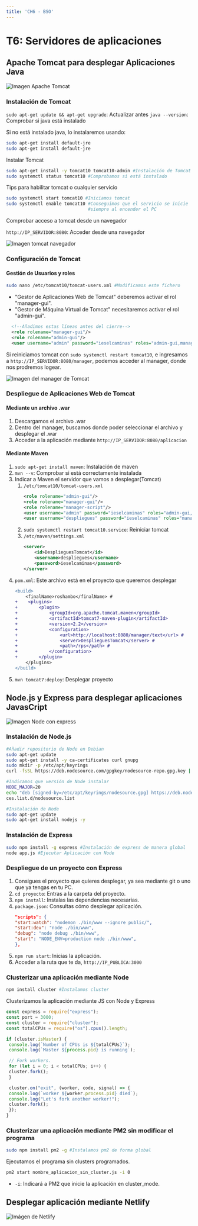 ```yaml
---
title: 'CH6 - BSO'
---
```


# **T6: Servidores de aplicaciones**

## Apache Tomcat para desplegar Aplicaciones Java
![Imagen Apache Tomcat](https://itdconsulting.com/wp-content/uploads/2022/04/banner-pestana-apache-tomcat.jpg)

### Instalación de Tomcat

`sudo apt-get update && apt-get upgrade`:  Actualizar antes
`java --version`: Comprobar si java está instalado

Si no está instalado java, lo instalaremos usando:

```bash
sudo apt-get install default-jre
sudo apt-get install default-jre
```

Instalar Tomcat

```bash
sudo apt-get install -y tomcat10 tomcat10-admin #Instalación de Tomcat
sudo systemctl status tomcat10 #Comprobamos si está instalado
```

Tips para habilitar tomcat o cualquier servicio

```bash
sudo systemctl start tomcat10 #Iniciamos tomcat
sudo systemctl enable tomcat10 #Conseguimos que el servicio se inicie
                               #siempre al encender el PC
```

Comprobar acceso a tomcat desde un navegador

`http://IP_SERVIDOR:8080`: Acceder desde una navegador

![Imagen tomcat navegador](https://jmunozji.github.io/DAW/Ud6%20Servidores%20de%20aplicaciones/P3_1/03.png)

### Configuración de Tomcat

#### Gestión de Usuarios y roles

```bash
sudo nano /etc/tomcat10/tomcat-users.xml #Modificamos este fichero
```

- "Gestor de Aplicaciones Web de Tomcat" deberemos activar el rol "manager-gui".
- "Gestor de Máquina Virtual de Tomcat" necesitaremos activar el rol "admin-gui".

```xml
  <!--Añadimos estas líneas antes del cierre-->
  <role rolename="manager-gui"/>
  <role rolename="admin-gui"/>
  <user username="admin" password="ieselcaminas" roles="admin-gui,manager-gui"/>
```

Si reiniciamos tomcat con `sudo systemctl restart tomcat10`, e ingresamos a `http://IP_SERVIDOR:8080/manager`, podemos acceder al manager, donde nos prodremos logear.

![Imagen del manager de Tomcat](https://jmunozji.github.io/DAW/Ud6%20Servidores%20de%20aplicaciones/P3_1/04.png)

### Despliegue de Aplicaciones Web de Tomcat

#### Mediante un archivo .war

1. Descargamos el archivo .war
1. Dentro del manager, buscamos donde poder seleccionar el archivo y desplegar el .war
1. Acceder a la aplicación mediante `http://IP_SERVIDOR:8080/aplicacion`

#### Mediante Maven

1. `sudo apt-get install maven`: Instalación de maven
1. `mvn --v`: Comprobar si está correctamente instalada
1. Indicar a Maven el servidor que vamos a desplegar(Tomcat)
    1. `/etc/tomcat10/tomcat-users.xml`
        ```xml
        <role rolename="admin-gui"/>
        <role rolename="manager-gui"/>
        <role rolename="manager-script"/>
        <user username="admin" password="ieselcaminas" roles="admin-gui,manager-gui"/>
        <user username="despliegues" password="ieselcaminas" roles="manager-script"/>
        ```
    1. `sudo systemctl restart tomcat10.service`: Reiniciar tomcat
    1. `/etc/maven/settings.xml`
        ```xml
        <server>
            <id>DesplieguesTomcat</id>
            <username>despliegues</username>
            <password>ieselcaminas</password>
        </server>
        ```
1. `pom.xml`: Este archivo está en el proyecto que queremos desplegar
    ```diff
    <build>
        <finalName>roshambo</finalName> #
    +    <plugins> 
    +        <plugin>
    +            <groupId>org.apache.tomcat.maven</groupId>
    +            <artifactId>tomcat7-maven-plugin</artifactId>
    +            <version>2.2</version>
    +            <configuration>
    +                <url>http://localhost:8080/manager/text</url> #
    +                <server>DesplieguesTomcat</server> #
    +                <path>/rps</path> #
    +            </configuration>
    +        </plugin>
        </plugins>
    </build>
    ```
1. `mvn tomcat7:deploy`: Desplegar proyecto

## Node.js y Express para desplegar aplicaciones JavasCript

![Imagen Node con express](https://external-content.duckduckgo.com/iu/?u=https%3A%2F%2Finternet-israel.com%2Fwp-content%2Fuploads%2F2016%2F04%2Fexpress.jpg&f=1&nofb=1&ipt=43d5483fbf6c897147a4c97f3ec181f7f5d353d98d50aed9450941728447a179&ipo=images)

### Instalación de Node.js

```bash
#Añadir repositorio de Node en Debian
sudo apt-get update
sudo apt-get install -y ca-certificates curl gnupg
sudo mkdir -p /etc/apt/keyrings
curl -fsSL https://deb.nodesource.com/gpgkey/nodesource-repo.gpg.key | sudo gpg --dearmor -o /etc/apt/keyrings/nodesource.gpg

#Indicamos que versión de Node instalar
NODE_MAJOR=20
echo "deb [signed-by=/etc/apt/keyrings/nodesource.gpg] https://deb.nodesource.com/node_$NODE_MAJOR.x nodistro main" | sudo tee /etc/apt/sour
ces.list.d/nodesource.list

#Instalación de Node
sudo apt-get update
sudo apt-get install nodejs -y
```

### Instalación de Express

```sh
sudo npm install -g express #Instalación de express de manera global
node app.js #Ejecutar Aplicación con Node
```

### Despliegue de un proyecto con Express

1. Consigues el proyecto que quieres desplegar, ya sea mediante git o uno que ya tengas en tu PC.
1. `cd proyecto`: Entras a la carpeta del proyecto.
1. `npm install`: Instalas las dependencias necesarias.
1. `package.json`: Consultas cómo desplegar aplicación.
    ```json
    "scripts": {
    "start:watch": "nodemon ./bin/www --ignore public/",
    "start:dev": "node ./bin/www",
    "debug": "node debug ./bin/www",
    "start": "NODE_ENV=production node ./bin/www",
    },
    ```
1. `npm run start`: Inicias la aplicación.
1. Acceder a la ruta que te da, `http://IP_PUBLICA:3000`

### Clusterizar una aplicación mediante Node

```bash 
npm install cluster #Instalamos cluster
```

Clusterizamos la aplicación mediante JS con Node y Express

```js
const express = require("express");
const port = 3000;
const cluster = require("cluster");
const totalCPUs = require("os").cpus().length;

if (cluster.isMaster) {
 console.log(`Number of CPUs is ${totalCPUs}`);
 console.log(`Master ${process.pid} is running`);

 // Fork workers.
 for (let i = 0; i < totalCPUs; i++) {
 cluster.fork();
 }

 cluster.on("exit", (worker, code, signal) => {
 console.log(`worker ${worker.process.pid} died`);
 console.log("Let's fork another worker!");
 cluster.fork();
 });
}
```

### Clusterizar una aplicación mediante PM2 sin modificar el programa

```bash
sudo npm install pm2 -g #Instalamos pm2 de forma global
```

Ejecutamos el programa sin clusters programados.

```bash
pm2 start nombre_aplicacion_sin_cluster.js -i 0
```

- `-i`: Indicará a PM2 que inicie la aplicación en cluster_mode.

## Desplegar aplicación mediante Netlify

![Imágen de Netlify](https://external-content.duckduckgo.com/iu/?u=https%3A%2F%2Fwww.hawksworx.com%2Fimages%2Fnetlify-banner.png&f=1&nofb=1&ipt=7595170fc39e20526396b8a663481ed5d7bd19db81ca7f4c609c89d1bebd8f3c&ipo=images)

